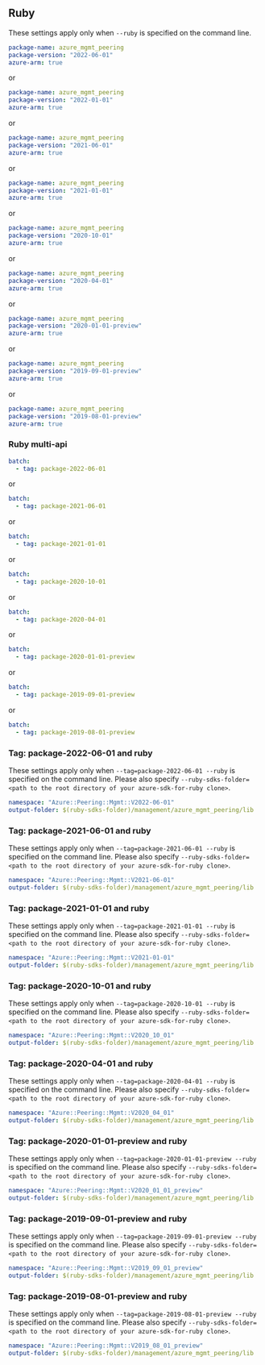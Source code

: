 ## Ruby

These settings apply only when `--ruby` is specified on the command line.

``` yaml
package-name: azure_mgmt_peering
package-version: "2022-06-01"
azure-arm: true
```
or
``` yaml
package-name: azure_mgmt_peering
package-version: "2022-01-01"
azure-arm: true
```
or
``` yaml
package-name: azure_mgmt_peering
package-version: "2021-06-01"
azure-arm: true
```
or
``` yaml
package-name: azure_mgmt_peering
package-version: "2021-01-01"
azure-arm: true
```
or
``` yaml
package-name: azure_mgmt_peering
package-version: "2020-10-01"
azure-arm: true
```
or
``` yaml
package-name: azure_mgmt_peering
package-version: "2020-04-01"
azure-arm: true
```
or
``` yaml
package-name: azure_mgmt_peering
package-version: "2020-01-01-preview"
azure-arm: true
```
or
``` yaml
package-name: azure_mgmt_peering
package-version: "2019-09-01-preview"
azure-arm: true
```
or
``` yaml
package-name: azure_mgmt_peering
package-version: "2019-08-01-preview"
azure-arm: true
```

### Ruby multi-api

``` yaml $(ruby) && $(multiapi)
batch:
  - tag: package-2022-06-01
```
or
``` yaml $(ruby) && $(multiapi)
batch:
  - tag: package-2021-06-01
```
or
``` yaml $(ruby) && $(multiapi)
batch:
  - tag: package-2021-01-01
```
or
``` yaml $(ruby) && $(multiapi)
batch:
  - tag: package-2020-10-01
```
or
``` yaml $(ruby) && $(multiapi)
batch:
  - tag: package-2020-04-01
```
or
``` yaml $(ruby) && $(multiapi)
batch:
  - tag: package-2020-01-01-preview
```
or
``` yaml $(ruby) && $(multiapi)
batch:
  - tag: package-2019-09-01-preview
```
or
``` yaml $(ruby) && $(multiapi)
batch:
  - tag: package-2019-08-01-preview
```

### Tag: package-2022-06-01 and ruby

These settings apply only when `--tag=package-2022-06-01 --ruby` is specified on the command line.
Please also specify `--ruby-sdks-folder=<path to the root directory of your azure-sdk-for-ruby clone>`.

``` yaml $(tag) == 'package-2022-06-01' && $(ruby)
namespace: "Azure::Peering::Mgmt::V2022-06-01"
output-folder: $(ruby-sdks-folder)/management/azure_mgmt_peering/lib
```
### Tag: package-2021-06-01 and ruby

These settings apply only when `--tag=package-2021-06-01 --ruby` is specified on the command line.
Please also specify `--ruby-sdks-folder=<path to the root directory of your azure-sdk-for-ruby clone>`.

``` yaml $(tag) == 'package-2021-06-01' && $(ruby)
namespace: "Azure::Peering::Mgmt::V2021-06-01"
output-folder: $(ruby-sdks-folder)/management/azure_mgmt_peering/lib
```

### Tag: package-2021-01-01 and ruby

These settings apply only when `--tag=package-2021-01-01 --ruby` is specified on the command line.
Please also specify `--ruby-sdks-folder=<path to the root directory of your azure-sdk-for-ruby clone>`.

``` yaml $(tag) == 'package-2021-01-01' && $(ruby)
namespace: "Azure::Peering::Mgmt::V2021-01-01"
output-folder: $(ruby-sdks-folder)/management/azure_mgmt_peering/lib
```

### Tag: package-2020-10-01 and ruby

These settings apply only when `--tag=package-2020-10-01 --ruby` is specified on the command line.
Please also specify `--ruby-sdks-folder=<path to the root directory of your azure-sdk-for-ruby clone>`.

``` yaml $(tag) == 'package-2020-10-01' && $(ruby)
namespace: "Azure::Peering::Mgmt::V2020_10_01"
output-folder: $(ruby-sdks-folder)/management/azure_mgmt_peering/lib
```

### Tag: package-2020-04-01 and ruby

These settings apply only when `--tag=package-2020-04-01 --ruby` is specified on the command line.
Please also specify `--ruby-sdks-folder=<path to the root directory of your azure-sdk-for-ruby clone>`.

``` yaml $(tag) == 'package-2020-04-01' && $(ruby)
namespace: "Azure::Peering::Mgmt::V2020_04_01"
output-folder: $(ruby-sdks-folder)/management/azure_mgmt_peering/lib
```

### Tag: package-2020-01-01-preview and ruby

These settings apply only when `--tag=package-2020-01-01-preview --ruby` is specified on the command line.
Please also specify `--ruby-sdks-folder=<path to the root directory of your azure-sdk-for-ruby clone>`.

``` yaml $(tag) == 'package-2020-01-01-preview' && $(ruby)
namespace: "Azure::Peering::Mgmt::V2020_01_01_preview"
output-folder: $(ruby-sdks-folder)/management/azure_mgmt_peering/lib
```

### Tag: package-2019-09-01-preview and ruby

These settings apply only when `--tag=package-2019-09-01-preview --ruby` is specified on the command line.
Please also specify `--ruby-sdks-folder=<path to the root directory of your azure-sdk-for-ruby clone>`.

``` yaml $(tag) == 'package-2019-09-01-preview' && $(ruby)
namespace: "Azure::Peering::Mgmt::V2019_09_01_preview"
output-folder: $(ruby-sdks-folder)/management/azure_mgmt_peering/lib
```

### Tag: package-2019-08-01-preview and ruby

These settings apply only when `--tag=package-2019-08-01-preview --ruby` is specified on the command line.
Please also specify `--ruby-sdks-folder=<path to the root directory of your azure-sdk-for-ruby clone>`.

``` yaml $(tag) == 'package-2019-08-01-preview' && $(ruby)
namespace: "Azure::Peering::Mgmt::V2019_08_01_preview"
output-folder: $(ruby-sdks-folder)/management/azure_mgmt_peering/lib
```